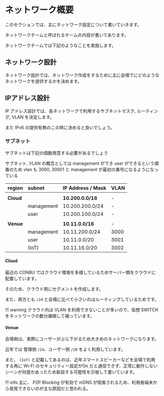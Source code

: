 # ネットワーク概要

このセクションでは、主にネットワーク設定について書いていきます。

ネットワークチームと呼ばれるチームの内容が書いてあります。

ネットワークチームでは下記のようなことを実施します。


## ネットワーク設計

ネットワーク設計では、ネットワーク作成をするために主に会場でにどのようなネットワークを提供するかを決めます。


## IPアドレス設計

IP アドレス設計では、各ネットワークで利用するサブネットマスク, ルーティング, VLAN を決定します。

また IPv6 の提供有無のこの時に決めると良いでしょう。

### サブネット

サブネットは下記の個数用意する必要があるでしょう

サブネット, VLAN の概念としては management ができ user ができるという順番のため vlan も 3000, 30001 と management が最初の番号になるようになっている

| region    | subnet     | IP Address / Mask | VLAN |
| :-------- | :--------- | :---------------- | :--- |
|  |
| **Cloud** |            | **10.200.0.0/16** | -    |
|           | management | 10.200.200.0/24   | -    |
|           | user       | 10.200.100.0/24   | -    |
|  |
| **Venue** |            | **10.11.0.0/16**  | -    |
|           | management | 10.11.200.0/24    | 3000 |
|           | user       | 10.11.0.0/20      | 3001 |
|           | (IoT)      | 10.11.16.0/20     | 3002 |

#### Cloud

最近の CONBU ではクラウド環境を多様しているためサーバー類をクラウドに配置しています。

そのため、クラウド用にセグメントを作成します。

また、両方とも `/24` と会場に比べて小さいのはルーティングしているためです。

!!! warning
    クラウド内は VLAN を利用できないことが多いので、仮想 SWITCH をネットワークの数分展開して補っています。

#### Venue

会場側は、実際にユーザーがぶら下がるため大きめのネットワークになります。

近年では 管理側 `/24`、ユーザー側 `/20` をよく利用しています。

また、 `(IoT)` と記載してあるのは、近年スマートスピーカーなどを会場で利用する再に Wi-Fi のセキュリティー設定がOn だと通信できず、正常に動作しないシーンが何度かあったため新設する可能性を示唆して書いています。

!!! info
    主に、 P2P Blocking が有効で mDNS が阻害されるため、利用者端末から発見できないのが主な原因だと思われる。

